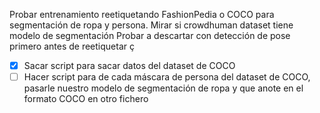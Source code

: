 Probar entrenamiento reetiquetando FashionPedia o COCO para segmentación de ropa y persona.
Mirar si crowdhuman dataset tiene modelo de segmentación
Probar a descartar con detección de pose primero antes de reetiquetar
ç


 - [x] Sacar script para sacar datos del dataset de COCO
 - [ ] Hacer script para de cada máscara de persona del dataset de COCO, pasarle nuestro modelo de segmentación de ropa y que anote en el formato COCO en otro fichero
